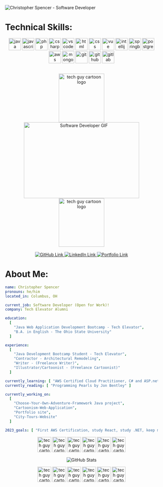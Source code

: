 <img src="https://drive.google.com/uc?export=view&id=1WDbOJrxdLU5tLkr2JJ7zV4GeH8XaSSpD" title="Christopher Spencer - Software Developer" alt="Christopher Spencer - Software Developer" />

<h1> Technical Skills: </h1>
<p align="center">
  <img src="https://cdn.jsdelivr.net/gh/devicons/devicon/icons/java/java-original.svg" alt="java" width="40" height="40" title="Java"/>
  <img src="https://cdn.jsdelivr.net/gh/devicons/devicon/icons/javascript/javascript-original.svg" alt="javascript" width="40" height="40" title="JavaScript"/>
  <img src="https://cdn.jsdelivr.net/gh/devicons/devicon/icons/php/php-original.svg" alt="php" width="40" height="40" title="PHP" /> 
  <img src="https://cdn.jsdelivr.net/gh/devicons/devicon/icons/csharp/csharp-original.svg" alt="csharp" width="40" height="40" title="C#" />
  <img src="https://cdn.jsdelivr.net/gh/devicons/devicon/icons/vscode/vscode-original.svg" alt="vscode" width="40" height="40" title="Visual Studio Code" />
  <img src="https://cdn.jsdelivr.net/gh/devicons/devicon/icons/html5/html5-original-wordmark.svg" alt="html" width="40" height="40" title="HTML" />
  <img src="https://cdn.jsdelivr.net/gh/devicons/devicon/icons/css3/css3-original-wordmark.svg" alt="css" width="40" height="40" title="CSS" />
  <img src="https://cdn.jsdelivr.net/gh/devicons/devicon/icons/vuejs/vuejs-original.svg" alt="vue" width="40" height="40" title="VUE.js" /> 
  <img src="https://cdn.jsdelivr.net/gh/devicons/devicon/icons/intellij/intellij-original.svg" alt="intellij" width="40" height="40" title="IntelliJ" />
  <img src="https://cdn.jsdelivr.net/gh/devicons/devicon/icons/spring/spring-original.svg" alt="springboot" width="40" height="40" title="Spring Boot" />          
  <img src="https://cdn.jsdelivr.net/gh/devicons/devicon/icons/postgresql/postgresql-original.svg" alt="postgresql" width="40" height="40" title="PostgreSQL" />
  <img src="https://cdn.jsdelivr.net/gh/devicons/devicon/icons/amazonwebservices/amazonwebservices-original.svg" alt="aws fundamentals" width="40" height="40" title="AWS Fundamentals" /> 
  <img src="https://cdn.jsdelivr.net/gh/devicons/devicon/icons/mongodb/mongodb-original.svg" alt="mongodb" width="40" height="40" title="MongoDB" />    
  <img src="https://cdn.jsdelivr.net/gh/devicons/devicon/icons/git/git-original.svg"  alt="git" width="40" height="40" title="GIT" />
  <img src="https://cdn.jsdelivr.net/gh/devicons/devicon/icons/github/github-original.svg" alt="github" width="40" height="40" title="GitHub" />
  <img src="https://cdn.jsdelivr.net/gh/devicons/devicon/icons/gitlab/gitlab-original.svg" alt="gitlab" width="40" height="40" title="GitLab" />          
</p>

<br>

<div align="center">
  <img src="https://drive.google.com/uc?export=view&id=1yi2sWac1BQWrphg4kYi3N44CL91Qt808" height="160px" width="150px" title="Hello there!" alt="tech guy cartoon logo" />
  <img src="https://media.giphy.com/media/R03zWv5p1oNSQd91EP/giphy.gif" width="380" height="250" alt="Software Developer GIF" title="clickety-clack-clickety-clack-clickety-clack-clickety-clack-clickety-clack-clickety-clack-clickety-clack-clickety-clack-clickety-clack-clickety-clack-clickety-clack-clickety-clack-clickety-clack-clickety-clack-clickety-clack-clickety-clack-clickety-clack-clickety-clack"/>
  <img src="https://drive.google.com/uc?export=view&id=1yi2sWac1BQWrphg4kYi3N44CL91Qt808" height="160px" width="150px" title="Hello there!" alt="tech guy cartoon logo"/>
</div>

<br>

<div align="center">
  <a href="https://github.com/christopher-spencer">
    <img src="https://img.shields.io/badge/GitHub-100000?style=for-the-badge&logo=github&logoColor=white" title="Check out my GitHub!" alt="GitHub Link" />
  </a>
  <a href="https://www.linkedin.com/in/christopher-dale-spencer/">
    <img src="https://img.shields.io/badge/LinkedIn-0077B5?style=for-the-badge&logo=linkedin&logoColor=white" title="Check out my LinkedIn!" alt="LinkedIn Link" />
  </a>
  <a href="https://christopher-spencer.github.io/portfolio/">
    <img src="https://img.shields.io/badge/Portfolio-255E63?style=for-the-badge&logo=About.me&logoColor=white" title="Check out my Portfolio!" alt="Portfolio Link" />
  </a>
</div>

<div>
<h1> About Me: </h1>
</div>

```yaml
name: Christopher Spencer
pronouns: he/him
located_in: Columbus, OH

current_job: Software Developer (Open for Work)! 
company: Tech Elevator Alumni

education:
  [
    "Java Web Application Development Bootcamp - Tech Elevator",
    "B.A. in English - The Ohio State University"
  ]

experience:
  [
    "Java Development Bootcamp Student - Tech Elevator",
    "Contractor - Architectural Remodeling",
    "Writer - (Freelance Writer)",
    "Illustrator/Cartoonist - (Freelance Cartoonist)"
  ]

currently_learning: [ "AWS Certified Cloud Practitioner, C# and ASP.net" ]
currently_reading: [ "Programming Pearls by Jon Bentley" ]

currently_working_on:
  [
    "Choose-Your-Own-Adventure-Framework Java project",
    "Cartoonism-Web-Application",
    "Portfolio site",
    "City-Tours-Website"    
  ]

2023_goals: [ "First AWS Certification, study React, study .NET, keep making tech buddies" ]
```

<p align="center">
  <img src="https://drive.google.com/uc?export=view&id=1yi2sWac1BQWrphg4kYi3N44CL91Qt808" height="50px" width="45px" title="It's" alt="tech guy cartoon logo"/>
  <img src="https://drive.google.com/uc?export=view&id=1yi2sWac1BQWrphg4kYi3N44CL91Qt808" height="50px" width="45px" title="a" alt="tech guy cartoon logo"/>
  <img src="https://drive.google.com/uc?export=view&id=1yi2sWac1BQWrphg4kYi3N44CL91Qt808" height="50px" width="45px" title="beautiful" alt="tech guy cartoon logo"/>
  <img src="https://drive.google.com/uc?export=view&id=1yi2sWac1BQWrphg4kYi3N44CL91Qt808" height="50px" width="45px" title="day" alt="tech guy cartoon logo"/>
  <img src="https://drive.google.com/uc?export=view&id=1yi2sWac1BQWrphg4kYi3N44CL91Qt808" height="50px" width="45px" title="to" alt="tech guy cartoon logo"/>
  <img src="https://drive.google.com/uc?export=view&id=1yi2sWac1BQWrphg4kYi3N44CL91Qt808" height="50px" width="45px" title="code!" alt="tech guy cartoon logo"/>
</p>

<div align="center" >
 <img src="https://github-profile-summary-cards.vercel.app/api/cards/profile-details?username=christopher-spencer&theme=tokyonight" title="Github Stats" alt="GitHub Stats" />
</div>

<p align="center">
  <img src="https://drive.google.com/uc?export=view&id=1yi2sWac1BQWrphg4kYi3N44CL91Qt808" height="50px" width="45px" title="Goodbye" alt="tech guy cartoon logo"/>
  <img src="https://drive.google.com/uc?export=view&id=1yi2sWac1BQWrphg4kYi3N44CL91Qt808" height="50px" width="45px" title="there!" alt="tech guy cartoon logo"/>
  <img src="https://drive.google.com/uc?export=view&id=1yi2sWac1BQWrphg4kYi3N44CL91Qt808" height="50px" width="45px" title="Have" alt="tech guy cartoon logo"/>
  <img src="https://drive.google.com/uc?export=view&id=1yi2sWac1BQWrphg4kYi3N44CL91Qt808" height="50px" width="45px" title="a" alt="tech guy cartoon logo"/>
  <img src="https://drive.google.com/uc?export=view&id=1yi2sWac1BQWrphg4kYi3N44CL91Qt808" height="50px" width="45px" title="great" alt="tech guy cartoon logo"/>
  <img src="https://drive.google.com/uc?export=view&id=1yi2sWac1BQWrphg4kYi3N44CL91Qt808" height="50px" width="45px" title="day!" alt="tech guy cartoon logo"/>
</p>
